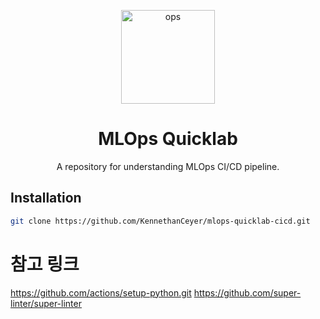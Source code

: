 <p align="center"><img width="150" src="./assets/mlops.png" alt="ops" /></p>
<h1 align="center">MLOps Quicklab</h1>
<p align="center">A repository for understanding MLOps CI/CD pipeline.</p>

## Installation

```bash
git clone https://github.com/KennethanCeyer/mlops-quicklab-cicd.git
```

# 참고 링크
https://github.com/actions/setup-python.git
https://github.com/super-linter/super-linter
